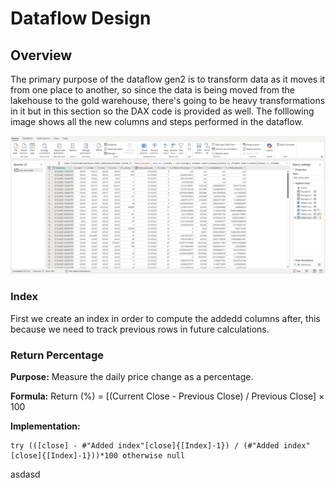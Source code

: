 # Dataflow Design

## Overview
The primary purpose of the dataflow gen2 is to transform data as it moves it from one place to another, so since the data is being moved from the lakehouse to the gold warehouse, there's going to be heavy transformations in it but in this section so the DAX code is provided as well. The folllowing image shows all the new columns and steps performed in the dataflow.

![](../Screenshots/dataflow-gen2-design.png)


### Index
First we create an index in order to compute the addedd columns after, this because we need to track previous rows in future calculations.

### Return Percentage
**Purpose:** Measure the daily price change as a percentage.

**Formula:**
Return (%) = [(Current Close - Previous Close) / Previous Close] × 100

**Implementation:**
```powerquery
try (([close] - #"Added index"[close]{[Index]-1}) / (#"Added index"[close]{[Index]-1}))*100 otherwise null
```
asdasd

